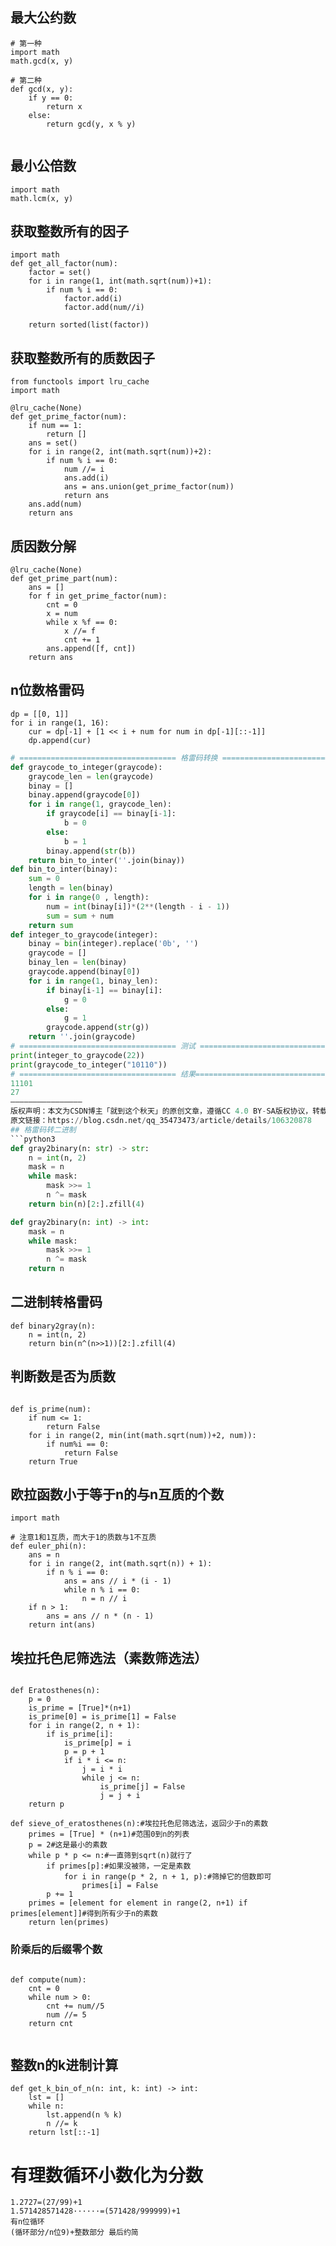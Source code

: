 
## 最大公约数
```Python3
# 第一种
import math
math.gcd(x, y)

# 第二种
def gcd(x, y):
    if y == 0:
        return x
    else:
        return gcd(y, x % y)
        
```
## 最小公倍数
```Python3
import math
math.lcm(x, y)

```
## 获取整数所有的因子
```Python3
import math
def get_all_factor(num):
    factor = set()
    for i in range(1, int(math.sqrt(num))+1):
        if num % i == 0:
            factor.add(i)
            factor.add(num//i)
    
    return sorted(list(factor))
```
## 获取整数所有的质数因子
```Python3
from functools import lru_cache
import math

@lru_cache(None)
def get_prime_factor(num):
    if num == 1:
        return []
    ans = set()
    for i in range(2, int(math.sqrt(num))+2):
        if num % i == 0:
            num //= i
            ans.add(i)
            ans = ans.union(get_prime_factor(num))
            return ans
    ans.add(num)
    return ans
```
## 质因数分解
```python3
@lru_cache(None)
def get_prime_part(num):
    ans = []
    for f in get_prime_factor(num):
        cnt = 0
        x = num
        while x %f == 0:
            x //= f
            cnt += 1
        ans.append([f, cnt])
    return ans
```


## n位数格雷码
```python3
dp = [[0, 1]]
for i in range(1, 16):
    cur = dp[-1] + [1 << i + num for num in dp[-1][::-1]]
    dp.append(cur)
```
```python
# =================================== 格雷码转换 ====================================
def graycode_to_integer(graycode):
    graycode_len = len(graycode)
    binay = []
    binay.append(graycode[0])
    for i in range(1, graycode_len):
        if graycode[i] == binay[i-1]:
            b = 0
        else:
            b = 1
        binay.append(str(b))
    return bin_to_inter(''.join(binay))
def bin_to_inter(binay):
    sum = 0
    length = len(binay)
    for i in range(0 , length):
        num = int(binay[i])*(2**(length - i - 1))
        sum = sum + num
    return sum
def integer_to_graycode(integer):
    binay = bin(integer).replace('0b', '')
    graycode = []
    binay_len = len(binay)
    graycode.append(binay[0])
    for i in range(1, binay_len):
        if binay[i-1] == binay[i]:
            g = 0
        else:
            g = 1
        graycode.append(str(g))
    return ''.join(graycode)
# =================================== 测试 ====================================
print(integer_to_graycode(22))
print(graycode_to_integer("10110"))
# =================================== 结果====================================
11101
27
————————————————
版权声明：本文为CSDN博主「就到这个秋天」的原创文章，遵循CC 4.0 BY-SA版权协议，转载请附上原文出处链接及本声明。
原文链接：https://blog.csdn.net/qq_35473473/article/details/106320878
## 格雷码转二进制
```python3
def gray2binary(n: str) -> str:
    n = int(n, 2)
    mask = n
    while mask:
        mask >>= 1
        n ^= mask
    return bin(n)[2:].zfill(4)

def gray2binary(n: int) -> int:
    mask = n
    while mask:
        mask >>= 1
        n ^= mask
    return n
```
## 二进制转格雷码
```python3
def binary2gray(n):
    n = int(n, 2)
    return bin(n^(n>>1))[2:].zfill(4)
```

## 判断数是否为质数 
```Python3

def is_prime(num):
    if num <= 1:
        return False
    for i in range(2, min(int(math.sqrt(num))+2, num)):
        if num%i == 0:
            return False
    return True
```

## 欧拉函数小于等于n的与n互质的个数
```Python3
import math

# 注意1和1互质，而大于1的质数与1不互质
def euler_phi(n):
    ans = n
    for i in range(2, int(math.sqrt(n)) + 1):
        if n % i == 0:
            ans = ans // i * (i - 1)
            while n % i == 0:
                n = n // i
    if n > 1:
        ans = ans // n * (n - 1)
    return int(ans)
```

## 埃拉托色尼筛选法（素数筛选法）
```Python3

def Eratosthenes(n):
    p = 0
    is_prime = [True]*(n+1)
    is_prime[0] = is_prime[1] = False
    for i in range(2, n + 1):
        if is_prime[i]:
            is_prime[p] = i
            p = p + 1
            if i * i <= n:
                j = i * i
                while j <= n:
                    is_prime[j] = False
                    j = j + i
    return p

def sieve_of_eratosthenes(n):#埃拉托色尼筛选法，返回少于n的素数
    primes = [True] * (n+1)#范围0到n的列表
    p = 2#这是最小的素数
    while p * p <= n:#一直筛到sqrt(n)就行了
        if primes[p]:#如果没被筛，一定是素数
            for i in range(p * 2, n + 1, p):#筛掉它的倍数即可
                primes[i] = False
        p += 1
    primes = [element for element in range(2, n+1) if primes[element]]#得到所有少于n的素数
    return len(primes)
```

### 阶乘后的后缀零个数

```Python3

def compute(num):
    cnt = 0
    while num > 0:
        cnt += num//5
        num //= 5
    return cnt
        

```

## 整数n的k进制计算

```Python3
def get_k_bin_of_n(n: int, k: int) -> int:
    lst = []
    while n:
        lst.append(n % k)
        n //= k
    return lst[::-1]
```

# 有理数循环小数化为分数
```python3
1.2727=(27/99)+1
1.571428571428······=(571428/999999)+1
有n位循环
(循环部分/n位9)+整数部分 最后约简
```